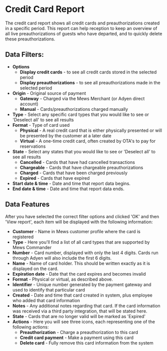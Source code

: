 # Credit Card Report

The credit card report shows all credit cards and preauthorizations created in a specific period. This report can help reception to keep an overview of all live preauthorizations of guests who have departed, and to quickly delete these preauthorizations.

## Data Filters:

* **Options**
  * **Display credit cards** - to see all credit cards stored in the selected period
  * **Display preauthorizations** - to see all preauthorizations made in the selected period
* **Origin** - Original source of payment
  * **Gateway** - Charged via the Mews Merchant \(or Adyen direct account\)
  * **Manual** - Cards/preauthorizations charged manually
* **Type** - Select any specific card types that you would like to see or 'Deselect all' to see all results
* **Format** - Type of card used
  * **Physical** - A real credit card that is either physically presented or will be presented by the customer at a later date
  * **Virtual** - A one-time credit card, often created by OTA's to pay for reservations
* **State** - Select any states that you would like to see or 'Deselect all' to see all results
  * **Cancelled** - Cards that have had cancelled transactions
  * **Chargeable** - Cards that have chargeable preauthorizations
  * **Charged** - Cards that have been charged previously
  * **Expired** - Cards that have expired
* **Start date & time** - Date and time that report data begins. 
* **End date & time** - Date and time that report data ends.

## Data Features

After you have selected the correct filter options and clicked 'OK' and then 'View report', each item will be displayed with the following information:

* **Customer** - Name in Mews customer profile where the card is registered
* **Type** - Here you'll find a list of all card types that are supported by Mews Commander
* **Number** - Card number, displayed with only the last 4 digits. Cards run through Adyen will also include the first 6 digits. 
* **Name** - Name of card holder. This should be written exactly as it is displayed on the card.
* **Expiration date** - Date that the card expires and becomes invalid
* **Format** - Physical or virtual, as described above.
* **Identifier** - Unique number generated by the payment gateway and used to identify that particular card
* **Created** - Date and time that card created in system, plus employee who added that card information
* **Notes** - Any additional notes regarding that card. If the card information was received via a third party integration, that will be stated here. 
* **State** - Cards that are no longer valid will be marked as 'Expired' 
* **Actions** - Here you will see three icons, each representing one of the following actions:
  * **Preauthorization** - Charge a preauthorization to this card
  * **Credit card payment** - Make a payment using this card
  * **Delete card** - Fully remove this card information from the system

